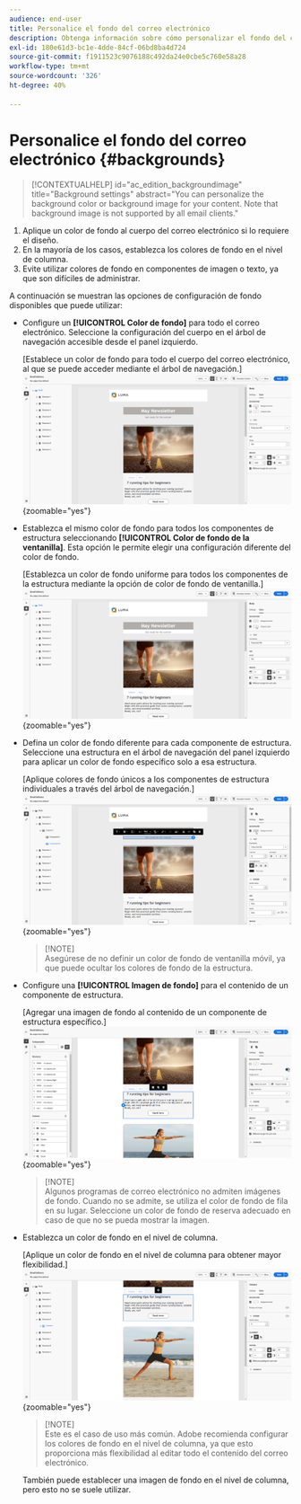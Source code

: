 ```yaml
---
audience: end-user
title: Personalice el fondo del correo electrónico
description: Obtenga información sobre cómo personalizar el fondo del correo electrónico
exl-id: 180e61d3-bc1e-4dde-84cf-06bd8ba4d724
source-git-commit: f1911523c9076188c492da24e0cbe5c760e58a28
workflow-type: tm+mt
source-wordcount: '326'
ht-degree: 40%

---
```


# Personalice el fondo del correo electrónico {#backgrounds}

>[!CONTEXTUALHELP]
>id="ac_edition_backgroundimage"
>title="Background settings"
>abstract="You can personalize the background color or background image for your content. Note that background image is not supported by all email clients."

1. Aplique un color de fondo al cuerpo del correo electrónico si lo requiere el diseño.
1. En la mayoría de los casos, establezca los colores de fondo en el nivel de columna.
1. Evite utilizar colores de fondo en componentes de imagen o texto, ya que son difíciles de administrar.

A continuación se muestran las opciones de configuración de fondo disponibles que puede utilizar:

* Configure un **[!UICONTROL Color de fondo]** para todo el correo electrónico. Seleccione la configuración del cuerpo en el árbol de navegación accesible desde el panel izquierdo.

  [Establece un color de fondo para todo el cuerpo del correo electrónico, al que se puede acceder mediante el árbol de navegación.]\
  ![](assets/background_1.png){zoomable="yes"}

* Establezca el mismo color de fondo para todos los componentes de estructura seleccionando **[!UICONTROL Color de fondo de la ventanilla]**. Esta opción le permite elegir una configuración diferente del color de fondo.

  [Establezca un color de fondo uniforme para todos los componentes de la estructura mediante la opción de color de fondo de ventanilla.]\
  ![](assets/background_2.png){zoomable="yes"}

* Defina un color de fondo diferente para cada componente de estructura. Seleccione una estructura en el árbol de navegación del panel izquierdo para aplicar un color de fondo específico solo a esa estructura.

  [Aplique colores de fondo únicos a los componentes de estructura individuales a través del árbol de navegación.]\
  ![](assets/background_3.png){zoomable="yes"}

  >[!NOTE]\
  Asegúrese de no definir un color de fondo de ventanilla móvil, ya que puede ocultar los colores de fondo de la estructura.

* Configure una **[!UICONTROL Imagen de fondo]** para el contenido de un componente de estructura.

  [Agregar una imagen de fondo al contenido de un componente de estructura específico.]\
  ![](assets/background_4.png){zoomable="yes"}

  >[!NOTE]\
  Algunos programas de correo electrónico no admiten imágenes de fondo. Cuando no se admite, se utiliza el color de fondo de fila en su lugar. Seleccione un color de fondo de reserva adecuado en caso de que no se pueda mostrar la imagen.

* Establezca un color de fondo en el nivel de columna.

  [Aplique un color de fondo en el nivel de columna para obtener mayor flexibilidad.]\
  ![](assets/background_5.png){zoomable="yes"}

  >[!NOTE]\
  Este es el caso de uso más común. Adobe recomienda configurar los colores de fondo en el nivel de columna, ya que esto proporciona más flexibilidad al editar todo el contenido del correo electrónico.

  También puede establecer una imagen de fondo en el nivel de columna, pero esto no se suele utilizar.
